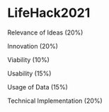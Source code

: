 # LifeHack2021

Relevance of Ideas (20%)

Innovation (20%)

Viability (10%)

Usability (15%)

Usage of Data (15%)

Technical Implementation (20%)
